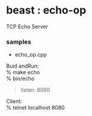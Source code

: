 beast : echo-op
===============

TCP Echo Server


### samples
- echo_op.cpp

Buid andRun:  
% make echo  
% bin/echo  
> listen: 8080  

Client:    
% telnet localhost 8080  


